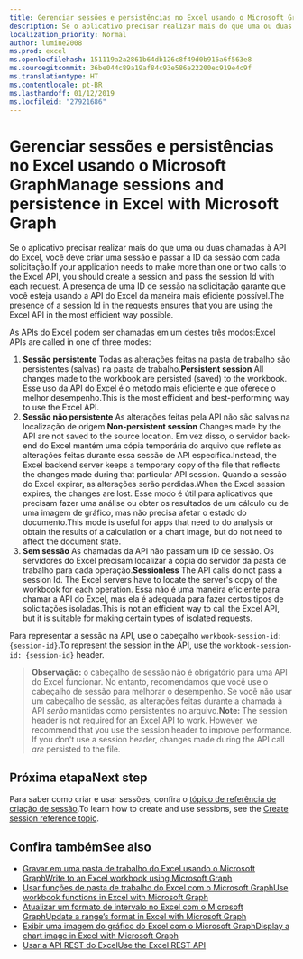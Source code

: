 ```yaml
---
title: Gerenciar sessões e persistências no Excel usando o Microsoft Graph
description: Se o aplicativo precisar realizar mais do que uma ou duas chamadas à API do Excel, você deve criar uma sessão e passar a ID da sessão com cada solicitação. A presença de uma ID de sessão na solicitação garante que você esteja usando a API do Excel da maneira mais eficiente possível.
localization_priority: Normal
author: lumine2008
ms.prod: excel
ms.openlocfilehash: 151119a2a2861b64db126c8f49d0b916a6f563e8
ms.sourcegitcommit: 36be044c89a19af84c93e586e22200ec919e4c9f
ms.translationtype: HT
ms.contentlocale: pt-BR
ms.lasthandoff: 01/12/2019
ms.locfileid: "27921686"
---
```

# <a name="manage-sessions-and-persistence-in-excel-with-microsoft-graph"></a><span data-ttu-id="47034-104">Gerenciar sessões e persistências no Excel usando o Microsoft Graph</span><span class="sxs-lookup"><span data-stu-id="47034-104">Manage sessions and persistence in Excel with Microsoft Graph</span></span>

<span data-ttu-id="47034-105">Se o aplicativo precisar realizar mais do que uma ou duas chamadas à API do Excel, você deve criar uma sessão e passar a ID da sessão com cada solicitação.</span><span class="sxs-lookup"><span data-stu-id="47034-105">If your application needs to make more than one or two calls to the Excel API, you should create a session and pass the session Id with each request.</span></span> <span data-ttu-id="47034-106">A presença de uma ID de sessão na solicitação garante que você esteja usando a API do Excel da maneira mais eficiente possível.</span><span class="sxs-lookup"><span data-stu-id="47034-106">The presence of a session Id in the requests ensures that you are using the Excel API in the most efficient way possible.</span></span>

<span data-ttu-id="47034-107">As APIs do Excel podem ser chamadas em um destes três modos:</span><span class="sxs-lookup"><span data-stu-id="47034-107">Excel APIs are called in one of three modes:</span></span>

1. <span data-ttu-id="47034-108">**Sessão persistente** Todas as alterações feitas na pasta de trabalho são persistentes (salvas) na pasta de trabalho.</span><span class="sxs-lookup"><span data-stu-id="47034-108">**Persistent session**  All changes made to the workbook are persisted (saved) to the workbook.</span></span> <span data-ttu-id="47034-109">Esse uso da API do Excel é o método mais eficiente e que oferece o melhor desempenho.</span><span class="sxs-lookup"><span data-stu-id="47034-109">This is the most efficient and best-performing way to use the Excel API.</span></span>
2. <span data-ttu-id="47034-110">**Sessão não persistente** As alterações feitas pela API não são salvas na localização de origem.</span><span class="sxs-lookup"><span data-stu-id="47034-110">**Non-persistent session**  Changes made by the API are not saved to the source location.</span></span> <span data-ttu-id="47034-111">Em vez disso, o servidor back-end do Excel mantém uma cópia temporária do arquivo que reflete as alterações feitas durante essa sessão de API específica.</span><span class="sxs-lookup"><span data-stu-id="47034-111">Instead, the Excel backend server keeps a temporary copy of the file that reflects the changes made during that particular API session.</span></span> <span data-ttu-id="47034-112">Quando a sessão do Excel expirar, as alterações serão perdidas.</span><span class="sxs-lookup"><span data-stu-id="47034-112">When the Excel session expires, the changes are lost.</span></span> <span data-ttu-id="47034-113">Esse modo é útil para aplicativos que precisam fazer uma análise ou obter os resultados de um cálculo ou de uma imagem de gráfico, mas não precisa afetar o estado do documento.</span><span class="sxs-lookup"><span data-stu-id="47034-113">This mode is useful for apps that need to do analysis or obtain the results of a calculation or a chart image, but do not need to affect the document state.</span></span>
3. <span data-ttu-id="47034-114">**Sem sessão** As chamadas da API não passam um ID de sessão. Os servidores do Excel precisam localizar a cópia do servidor da pasta de trabalho para cada operação.</span><span class="sxs-lookup"><span data-stu-id="47034-114">**Sessionless**  The API calls do not pass a session Id. The Excel servers have to locate the server's copy of the workbook for each operation.</span></span> <span data-ttu-id="47034-115">Essa não é uma maneira eficiente para chamar a API do Excel, mas ela é adequada para fazer certos tipos de solicitações isoladas.</span><span class="sxs-lookup"><span data-stu-id="47034-115">This is not an efficient way to call the Excel API, but it is suitable for making certain types of isolated requests.</span></span>

<span data-ttu-id="47034-116">Para representar a sessão na API, use o cabeçalho `workbook-session-id: {session-id}`.</span><span class="sxs-lookup"><span data-stu-id="47034-116">To represent the session in the API, use the `workbook-session-id: {session-id}` header.</span></span>

><span data-ttu-id="47034-p106">**Observação:** o cabeçalho de sessão não é obrigatório para uma API do Excel funcionar. No entanto, recomendamos que você use o cabeçalho de sessão para melhorar o desempenho. Se você não usar um cabeçalho de sessão, as alterações feitas durante a chamada à API _serão_ mantidas como persistentes no arquivo.</span><span class="sxs-lookup"><span data-stu-id="47034-p106">**Note:** The session header is not required for an Excel API to work. However, we recommend that you use the session header to improve performance. If you don't use a session header, changes made during the API call _are_ persisted to the file.</span></span>  

## <a name="next-step"></a><span data-ttu-id="47034-120">Próxima etapa</span><span class="sxs-lookup"><span data-stu-id="47034-120">Next step</span></span>
<span data-ttu-id="47034-121">Para saber como criar e usar sessões, confira o [tópico de referência de criação de sessão](/graph/api/workbook-createsession?view=graph-rest-1.0).</span><span class="sxs-lookup"><span data-stu-id="47034-121">To learn how to create and use sessions, see the [Create session reference topic](/graph/api/workbook-createsession?view=graph-rest-1.0).</span></span>

## <a name="see-also"></a><span data-ttu-id="47034-122">Confira também</span><span class="sxs-lookup"><span data-stu-id="47034-122">See also</span></span>
* [<span data-ttu-id="47034-123">Gravar em uma pasta de trabalho do Excel usando o Microsoft Graph</span><span class="sxs-lookup"><span data-stu-id="47034-123">Write to an Excel workbook using Microsoft Graph</span></span>](excel-write-to-workbook.md)
* [<span data-ttu-id="47034-124">Usar funções de pasta de trabalho do Excel com o Microsoft Graph</span><span class="sxs-lookup"><span data-stu-id="47034-124">Use workbook functions in Excel with Microsoft Graph</span></span>](excel-use-functions.md)
* [<span data-ttu-id="47034-125">Atualizar um formato de intervalo no Excel com o Microsoft Graph</span><span class="sxs-lookup"><span data-stu-id="47034-125">Update a range’s format in Excel with Microsoft Graph</span></span>](excel-update-range-format.md)
* [<span data-ttu-id="47034-126">Exibir uma imagem do gráfico do Excel com o Microsoft Graph</span><span class="sxs-lookup"><span data-stu-id="47034-126">Display a chart image in Excel with Microsoft Graph</span></span>](excel-display-chart-image.md)
* [<span data-ttu-id="47034-127">Usar a API REST do Excel</span><span class="sxs-lookup"><span data-stu-id="47034-127">Use the Excel REST API</span></span>](/graph/api/resources/excel?view=graph-rest-1.0)
